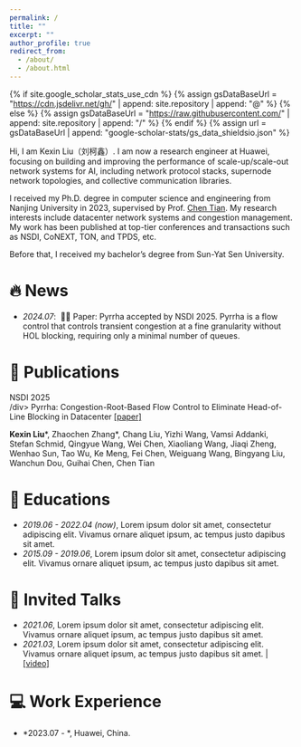 ```yaml
---
permalink: /
title: ""
excerpt: ""
author_profile: true
redirect_from: 
  - /about/
  - /about.html
---
```


{% if site.google_scholar_stats_use_cdn %}
{% assign gsDataBaseUrl = "https://cdn.jsdelivr.net/gh/" | append: site.repository | append: "@" %}
{% else %}
{% assign gsDataBaseUrl = "https://raw.githubusercontent.com/" | append: site.repository | append: "/" %}
{% endif %}
{% assign url = gsDataBaseUrl | append: "google-scholar-stats/gs_data_shieldsio.json" %}

<span class='anchor' id='about-me'></span>

Hi, I am Kexin Liu（刘柯鑫）. I am now a research engineer at Huawei, focusing on building and improving the performance of scale-up/scale-out network systems for AI, including network protocol stacks, supernode network topologies, and collective communication libraries. 

I received my Ph.D. degree in computer science and engineering from Nanjing University in 2023, supervised by Prof. <a href='https://cs.nju.edu.cn/tianchen/index.htm'>Chen Tian</a>. My research interests include datacenter network systems and congestion management. My work has been published at top-tier conferences and transactions such as NSDI, CoNEXT, TON, and TPDS, etc.

Before that, I received my bachelor’s degree from Sun-Yat Sen University.

# 🔥 News
- *2024.07*: &nbsp;🎉🎉 Paper: Pyrrha accepted by NSDI 2025. Pyrrha is a flow control that controls transient congestion at a fine granularity without HOL blocking, requiring only a minimal number of queues.

# 📝 Publications 

<div class='paper-box'><div class="badge">NSDI 2025</div></div>
<div class='paper-box-text' markdown="1">/div>
Pyrrha: Congestion-Root-Based Flow Control to Eliminate Head-of-Line Blocking in Datacenter <a href="../docs/paper/nsdi25-liukexin.pdf">[paper]</a>

**Kexin Liu***, Zhaochen Zhang*, Chang Liu, Yizhi Wang, Vamsi Addanki, Stefan Schmid, Qingyue Wang, Wei Chen, Xiaoliang Wang, Jiaqi Zheng, Wenhao Sun, Tao Wu, Ke Meng, Fei Chen, Weiguang Wang, Bingyang Liu, Wanchun Dou, Guihai Chen, Chen Tian


# 📖 Educations
- *2019.06 - 2022.04 (now)*, Lorem ipsum dolor sit amet, consectetur adipiscing elit. Vivamus ornare aliquet ipsum, ac tempus justo dapibus sit amet. 
- *2015.09 - 2019.06*, Lorem ipsum dolor sit amet, consectetur adipiscing elit. Vivamus ornare aliquet ipsum, ac tempus justo dapibus sit amet. 

# 💬 Invited Talks
- *2021.06*, Lorem ipsum dolor sit amet, consectetur adipiscing elit. Vivamus ornare aliquet ipsum, ac tempus justo dapibus sit amet. 
- *2021.03*, Lorem ipsum dolor sit amet, consectetur adipiscing elit. Vivamus ornare aliquet ipsum, ac tempus justo dapibus sit amet.  \| [\[video\]](https://github.com/)

# 💻 Work Experience
- *2023.07 - *, Huawei, China.
